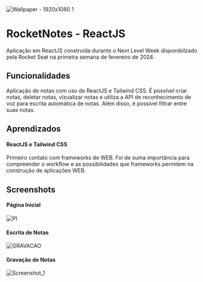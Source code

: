 ![Wallpaper - 1920x1080 1](https://github.com/ribeiroLevi/RocketNotes/assets/126264441/3394645f-a185-457a-a369-dff0119d847e)
# RocketNotes - ReactJS
Aplicação em ReactJS construída durante o Next Level Week disponibilzado pela Rocket Seat na primeira semana de fevereiro de 2024.



## Funcionalidades
Aplicação de notas com uso de ReactJS e Tailwind CSS. É possível criar notas, deletar notas, vizualizar notas e utiliza a API de reconhecimento de voz para escrita automática de notas. Além disso, é possível filtrar entre suas notas.

## Aprendizados

#### ReactJS e Tailwind CSS
Primeiro contato com frameworks de WEB.
Foi de suma importância para compreender o workflow e as possibilidades que frameworks permitem na construção de aplicações WEB.
## Screenshots

#### Página Inicial
![PI](https://github.com/ribeiroLevi/RocketNotes/assets/126264441/a4f71448-b028-4a74-a4ea-928f33114396)

#### Escrita de Notas
![GRAVACAO](https://github.com/ribeiroLevi/RocketNotes/assets/126264441/055fb95b-2d7a-4fe6-b5ae-6c52f485ca81)

#### Gravação de Notas
![Screenshot_1](https://github.com/ribeiroLevi/RocketNotes/assets/126264441/9731b908-33a8-4088-8c35-f82fbe0f4344)


